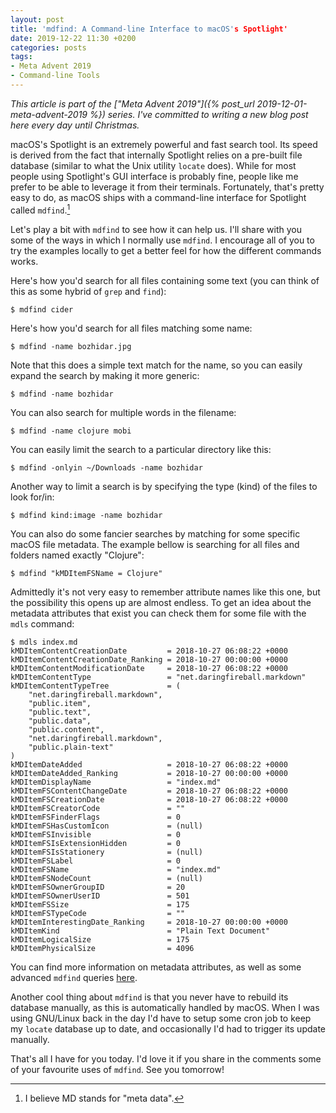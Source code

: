 ```yaml
---
layout: post
title: 'mdfind: A Command-line Interface to macOS's Spotlight'
date: 2019-12-22 11:30 +0200
categories: posts
tags:
- Meta Advent 2019
- Command-line Tools
---
```


*This article is part of the ["Meta Advent 2019"]({% post_url 2019-12-01-meta-advent-2019 %}) series. I've committed to writing
a new blog post here every day until Christmas.*

macOS's Spotlight is an extremely powerful and fast search tool.
Its speed is derived from the fact that internally Spotlight relies
on a pre-built file database (similar to what the Unix utility `locate` does).
While for most people using Spotlight's GUI interface is probably fine, people like me
prefer to be able to leverage it from their terminals. Fortunately, that's pretty
easy to do, as macOS ships with a command-line interface for Spotlight called `mdfind`.[^1]

Let's play a bit with `mdfind` to see how it can help us. I'll share with you some of the ways
in which I normally use `mdfind`. I encourage all of you to try the examples locally to get a
better feel for how the different commands works.

Here's how you'd search for all files containing some text (you can think of this as some hybrid of `grep` and `find`):

``` shellsession
$ mdfind cider
```

Here's how you'd search for all files matching some name:

``` shellsession
$ mdfind -name bozhidar.jpg
```

Note that this does a simple text match for the name, so you can easily expand the search by making it more generic:

``` shellsession
$ mdfind -name bozhidar
```

You can also search for multiple words in the filename:

``` shellsession
$ mdfind -name clojure mobi
```

You can easily limit the search to a particular directory like this:

``` shellsession
$ mdfind -onlyin ~/Downloads -name bozhidar
```

Another way to limit a search is by specifying the type (kind) of the files to look for/in:

``` shellsession
$ mdfind kind:image -name bozhidar
```

You can also do some fancier searches by matching for some specific macOS file metadata. The example bellow is
searching for all files and folders named exactly "Clojure":

``` shellsession
$ mdfind "kMDItemFSName = Clojure"
```

Admittedly it's not very easy to remember attribute names like this one, but the possibility this opens up are almost
endless. To get an idea about the metadata attributes that exist you can check them for some file with the
`mdls` command:

``` shellsession
$ mdls index.md
kMDItemContentCreationDate         = 2018-10-27 06:08:22 +0000
kMDItemContentCreationDate_Ranking = 2018-10-27 00:00:00 +0000
kMDItemContentModificationDate     = 2018-10-27 06:08:22 +0000
kMDItemContentType                 = "net.daringfireball.markdown"
kMDItemContentTypeTree             = (
    "net.daringfireball.markdown",
    "public.item",
    "public.text",
    "public.data",
    "public.content",
    "net.daringfireball.markdown",
    "public.plain-text"
)
kMDItemDateAdded                   = 2018-10-27 06:08:22 +0000
kMDItemDateAdded_Ranking           = 2018-10-27 00:00:00 +0000
kMDItemDisplayName                 = "index.md"
kMDItemFSContentChangeDate         = 2018-10-27 06:08:22 +0000
kMDItemFSCreationDate              = 2018-10-27 06:08:22 +0000
kMDItemFSCreatorCode               = ""
kMDItemFSFinderFlags               = 0
kMDItemFSHasCustomIcon             = (null)
kMDItemFSInvisible                 = 0
kMDItemFSIsExtensionHidden         = 0
kMDItemFSIsStationery              = (null)
kMDItemFSLabel                     = 0
kMDItemFSName                      = "index.md"
kMDItemFSNodeCount                 = (null)
kMDItemFSOwnerGroupID              = 20
kMDItemFSOwnerUserID               = 501
kMDItemFSSize                      = 175
kMDItemFSTypeCode                  = ""
kMDItemInterestingDate_Ranking     = 2018-10-27 00:00:00 +0000
kMDItemKind                        = "Plain Text Document"
kMDItemLogicalSize                 = 175
kMDItemPhysicalSize                = 4096
```

You can find more information on metadata attributes, as well as some advanced `mdfind` queries [here](https://superuser.com/questions/51122/how-to-search-with-spotlight-more-effectively/412090).

Another cool thing about `mdfind` is that you never have to rebuild its database
manually, as this is automatically handled by macOS. When I was using GNU/Linux
back in the day I'd have to setup some cron job to keep my `locate` database up
to date, and occasionally I'd had to trigger its update manually.

That's all I have for you today. I'd love it if you share in the comments some of your favourite uses of `mdfind`. See you tomorrow!

[^1]: I believe MD stands for "meta data".
